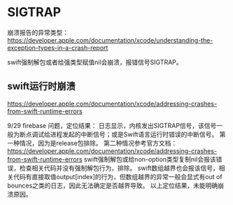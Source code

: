 # SIGTRAP
崩溃报告的异常类型：
https://developer.apple.com/documentation/xcode/understanding-the-exception-types-in-a-crash-report

swift强制解包或者给强类型赋值nil会崩溃，报错信号SIGTRAP。

## swift运行时崩溃
https://developer.apple.com/documentation/xcode/addressing-crashes-from-swift-runtime-errors


9/29 firebase 问题，定位结果：
日志显示，内核发出SIGTRAP信号，该信号一般为断点调试给进程发起的中断信号；或是Swift语言运行时错误的中断信号。
第一种情况，因为是release包排除。
第二种情况参考官方文档：https://developer.apple.com/documentation/xcode/addressing-crashes-from-swift-runtime-errors
swift强制解包或给non-option类型复制nil会报该错误，检查相关代码并没有强制解包行为，排除。
swift数组越界也会报该信号，相关代码有直接取值output[index]的行为，但数组越界的异常一般会显式有out of bounces之类的日志，因此无法确定是否越界导致。
以上定位结果，未能明确崩溃原因。
